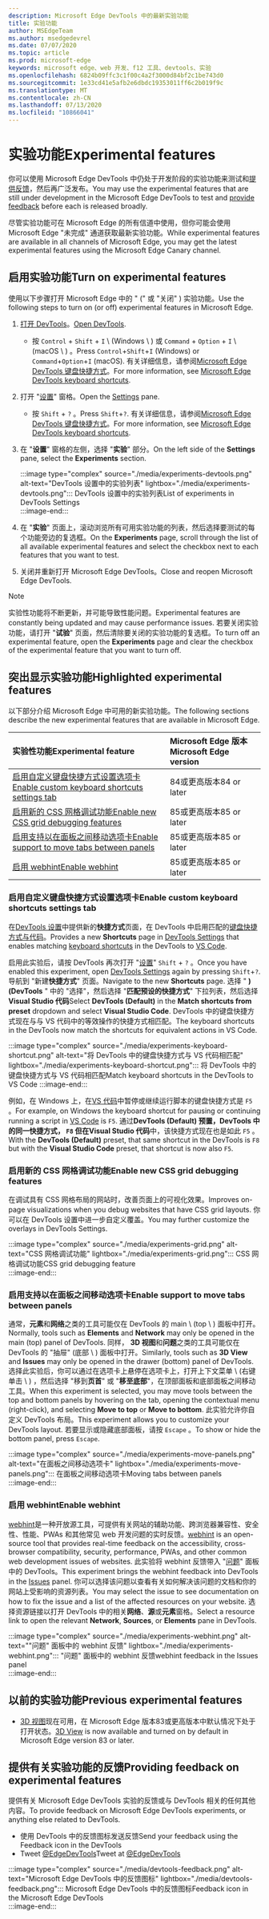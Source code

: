 ```yaml
---
description: Microsoft Edge DevTools 中的最新实验功能
title: 实验功能
author: MSEdgeTeam
ms.author: msedgedevrel
ms.date: 07/07/2020
ms.topic: article
ms.prod: microsoft-edge
keywords: microsoft edge、web 开发、f12 工具、devtools、实验
ms.openlocfilehash: 6824b09ffc3c1f00c4a2f3000d84bf2c1be743d0
ms.sourcegitcommit: 1e33cd41e5afb2e6dbdc19353011ff6c2b019f9c
ms.translationtype: MT
ms.contentlocale: zh-CN
ms.lasthandoff: 07/13/2020
ms.locfileid: "10866041"
---
```

# <span data-ttu-id="3a173-104">实验功能</span><span class="sxs-lookup"><span data-stu-id="3a173-104">Experimental features</span></span>  

<span data-ttu-id="3a173-105">你可以使用 Microsoft Edge DevTools 中仍处于开发阶段的实验功能来测试和[提供反馈](#providing-feedback-on-experimental-features)，然后再广泛发布。</span><span class="sxs-lookup"><span data-stu-id="3a173-105">You may use the experimental features that are still under development in the Microsoft Edge DevTools to test and [provide feedback](#providing-feedback-on-experimental-features) before each is released broadly.</span></span>  

<span data-ttu-id="3a173-106">尽管实验功能可在 Microsoft Edge 的所有信道中使用，但你可能会使用 Microsoft Edge "未完成" 通道获取最新实验功能。</span><span class="sxs-lookup"><span data-stu-id="3a173-106">While experimental features are available in all channels of Microsoft Edge, you may get the latest experimental features using the Microsoft Edge Canary channel.</span></span>  

## <span data-ttu-id="3a173-107">启用实验功能</span><span class="sxs-lookup"><span data-stu-id="3a173-107">Turn on experimental features</span></span>  

<span data-ttu-id="3a173-108">使用以下步骤打开 Microsoft Edge 中的 " (" 或 "关闭" ) 实验功能。</span><span class="sxs-lookup"><span data-stu-id="3a173-108">Use the following steps to turn on \(or off\) experimental features in Microsoft Edge.</span></span>  

1.  <span data-ttu-id="3a173-109">[打开 DevTools][DevtoolsOpen]。</span><span class="sxs-lookup"><span data-stu-id="3a173-109">[Open DevTools][DevtoolsOpen].</span></span>  
     *   <span data-ttu-id="3a173-110">按 `Control` + `Shift` + `I` \ (Windows \ ) 或 `Command` + `Option` + `I` \ (macOS \ ) 。</span><span class="sxs-lookup"><span data-stu-id="3a173-110">Press `Control`+`Shift`+`I` \(Windows\) or `Command`+`Option`+`I` \(macOS\).</span></span>  <span data-ttu-id="3a173-111">有关详细信息，请参阅[Microsoft Edge DevTools 键盘快捷方式][DevToolsShortcuts]。</span><span class="sxs-lookup"><span data-stu-id="3a173-111">For more information, see [Microsoft Edge DevTools keyboard shortcuts][DevToolsShortcuts].</span></span>  
1.  <span data-ttu-id="3a173-112">打开 "[设置][DevToolsCustomizeSettings]" 窗格。</span><span class="sxs-lookup"><span data-stu-id="3a173-112">Open the [Settings][DevToolsCustomizeSettings] pane.</span></span>  
    *   <span data-ttu-id="3a173-113">按 `Shift` + `?` 。</span><span class="sxs-lookup"><span data-stu-id="3a173-113">Press `Shift`+`?`.</span></span>  <span data-ttu-id="3a173-114">有关详细信息，请参阅[Microsoft Edge DevTools 键盘快捷方式][DevToolsShortcuts]。</span><span class="sxs-lookup"><span data-stu-id="3a173-114">For more information, see [Microsoft Edge DevTools keyboard shortcuts][DevToolsShortcuts].</span></span>  
1.  <span data-ttu-id="3a173-115">在 "**设置**" 窗格的左侧，选择 "**实验**" 部分。</span><span class="sxs-lookup"><span data-stu-id="3a173-115">On the left side of the **Settings** pane, select the **Experiments** section.</span></span>  
    
    :::image type="complex" source="./media/experiments-devtools.png" alt-text="DevTools 设置中的实验列表" lightbox="./media/experiments-devtools.png":::
       <span data-ttu-id="3a173-117">DevTools 设置中的实验列表</span><span class="sxs-lookup"><span data-stu-id="3a173-117">List of experiments in DevTools Settings</span></span>  
    :::image-end:::  
    
1.  <span data-ttu-id="3a173-118">在 "**实验**" 页面上，滚动浏览所有可用实验功能的列表，然后选择要测试的每个功能旁边的复选框。</span><span class="sxs-lookup"><span data-stu-id="3a173-118">On the **Experiments** page, scroll through the list of all available experimental features and select the checkbox next to each features that you want to test.</span></span>  
1.  <span data-ttu-id="3a173-119">关闭并重新打开 Microsoft Edge DevTools。</span><span class="sxs-lookup"><span data-stu-id="3a173-119">Close and reopen Microsoft Edge DevTools.</span></span>  

> [!NOTE]
> <span data-ttu-id="3a173-120">实验性功能将不断更新，并可能导致性能问题。</span><span class="sxs-lookup"><span data-stu-id="3a173-120">Experimental features are constantly being updated and may cause performance issues.</span></span>  <span data-ttu-id="3a173-121">若要关闭实验功能，请打开 "**试验**" 页面，然后清除要关闭的实验功能的复选框。</span><span class="sxs-lookup"><span data-stu-id="3a173-121">To turn off an experimental feature, open the **Experiments** page and clear the checkbox of the experimental feature that you want to turn off.</span></span>  

## <span data-ttu-id="3a173-122">突出显示实验功能</span><span class="sxs-lookup"><span data-stu-id="3a173-122">Highlighted experimental features</span></span>  

<span data-ttu-id="3a173-123">以下部分介绍 Microsoft Edge 中可用的新实验功能。</span><span class="sxs-lookup"><span data-stu-id="3a173-123">The following sections describe the new experimental features that are available in Microsoft Edge.</span></span>  

| <span data-ttu-id="3a173-124">实验性功能</span><span class="sxs-lookup"><span data-stu-id="3a173-124">Experimental feature</span></span> | <span data-ttu-id="3a173-125">Microsoft Edge 版本</span><span class="sxs-lookup"><span data-stu-id="3a173-125">Microsoft Edge version</span></span> |  
|:--- |:--- |  
| [<span data-ttu-id="3a173-126">启用自定义键盘快捷方式设置选项卡</span><span class="sxs-lookup"><span data-stu-id="3a173-126">Enable custom keyboard shortcuts settings tab</span></span>](#enable-custom-keyboard-shortcuts-settings-tab) | <span data-ttu-id="3a173-127">84或更高版本</span><span class="sxs-lookup"><span data-stu-id="3a173-127">84 or later</span></span> |
| [<span data-ttu-id="3a173-128">启用新的 CSS 网格调试功能</span><span class="sxs-lookup"><span data-stu-id="3a173-128">Enable new CSS grid debugging features</span></span>](#enable-new-css-grid-debugging-features) | <span data-ttu-id="3a173-129">85或更高版本</span><span class="sxs-lookup"><span data-stu-id="3a173-129">85 or later</span></span> |  
| [<span data-ttu-id="3a173-130">启用支持以在面板之间移动选项卡</span><span class="sxs-lookup"><span data-stu-id="3a173-130">Enable support to move tabs between panels</span></span>](#enable-support-to-move-tabs-between-panels) | <span data-ttu-id="3a173-131">85或更高版本</span><span class="sxs-lookup"><span data-stu-id="3a173-131">85 or later</span></span> |  
| [<span data-ttu-id="3a173-132">启用 webhint</span><span class="sxs-lookup"><span data-stu-id="3a173-132">Enable webhint</span></span>](#enable-webhint) | <span data-ttu-id="3a173-133">85或更高版本</span><span class="sxs-lookup"><span data-stu-id="3a173-133">85 or later</span></span> | 

### <span data-ttu-id="3a173-134">启用自定义键盘快捷方式设置选项卡</span><span class="sxs-lookup"><span data-stu-id="3a173-134">Enable custom keyboard shortcuts settings tab</span></span>

<span data-ttu-id="3a173-135">在[DevTools 设置][DevToolsCustomizeSettings]中提供新的**快捷方式**页面，在 DevTools 中启用匹配的[键盘快捷方式][DevToolsShortcuts][与代码][VisualstudioCode]。</span><span class="sxs-lookup"><span data-stu-id="3a173-135">Provides a new **Shortcuts** page in [DevTools Settings][DevToolsCustomizeSettings] that enables matching [keyboard shortcuts][DevToolsShortcuts] in the DevTools to [VS Code][VisualstudioCode].</span></span>  

<span data-ttu-id="3a173-136">启用此实验后，请按 DevTools 再次打开 "[设置][DevToolsCustomizeSettings]" `Shift` + `?` 。</span><span class="sxs-lookup"><span data-stu-id="3a173-136">Once you have enabled this experiment, open [DevTools Settings][DevToolsCustomizeSettings] again by pressing `Shift`+`?`.</span></span>  <span data-ttu-id="3a173-137">导航到 "新建**快捷方式**" 页面。</span><span class="sxs-lookup"><span data-stu-id="3a173-137">Navigate to the new **Shortcuts** page.</span></span>  <span data-ttu-id="3a173-138">选择 " **)  (DevTools** " 中的 "选择"，然后选择 "**匹配预设的快捷方式**" 下拉列表，然后选择**Visual Studio 代码**</span><span class="sxs-lookup"><span data-stu-id="3a173-138">Select **DevTools (Default)** in the **Match shortcuts from preset** dropdown and select **Visual Studio Code**.</span></span>  <span data-ttu-id="3a173-139">DevTools 中的键盘快捷方式现在与与 VS 代码中的等效操作的快捷方式相匹配。</span><span class="sxs-lookup"><span data-stu-id="3a173-139">The keyboard shortcuts in the DevTools now match the shortcuts for equivalent actions in VS Code.</span></span>  

:::image type="complex" source="./media/experiments-keyboard-shortcut.png" alt-text="将 DevTools 中的键盘快捷方式与 VS 代码相匹配" lightbox="./media/experiments-keyboard-shortcut.png":::
   <span data-ttu-id="3a173-141">将 DevTools 中的键盘快捷方式与 VS 代码相匹配</span><span class="sxs-lookup"><span data-stu-id="3a173-141">Match keyboard shortcuts in the DevTools to VS Code</span></span>
:::image-end:::  

<span data-ttu-id="3a173-142">例如，在 Windows 上，在[VS 代码][VisualstudioCodeShortcutsKeyboardWindows]中暂停或继续运行脚本的键盘快捷方式是 `F5` 。</span><span class="sxs-lookup"><span data-stu-id="3a173-142">For example, on Windows the keyboard shortcut for pausing or continuing running a script in [VS Code][VisualstudioCodeShortcutsKeyboardWindows] is `F5`.</span></span>  <span data-ttu-id="3a173-143">通过**DevTools (Default) **预置，DevTools 中的同一快捷方式， `F8` 但在**Visual Studio 代码**中，该快捷方式现在也是如此 `F5` 。</span><span class="sxs-lookup"><span data-stu-id="3a173-143">With the **DevTools (Default)** preset, that same shortcut in the DevTools is `F8` but with the **Visual Studio Code** preset, that shortcut is now also `F5`.</span></span>  

### <span data-ttu-id="3a173-144">启用新的 CSS 网格调试功能</span><span class="sxs-lookup"><span data-stu-id="3a173-144">Enable new CSS grid debugging features</span></span>  

<span data-ttu-id="3a173-145">在调试具有 CSS 网格布局的网站时，改善页面上的可视化效果。</span><span class="sxs-lookup"><span data-stu-id="3a173-145">Improves on-page visualizations when you debug websites that have CSS grid layouts.</span></span>  <span data-ttu-id="3a173-146">你可以在 DevTools 设置中进一步自定义覆盖。</span><span class="sxs-lookup"><span data-stu-id="3a173-146">You may further customize the overlays in DevTools Settings.</span></span>  

:::image type="complex" source="./media/experiments-grid.png" alt-text="CSS 网格调试功能" lightbox="./media/experiments-grid.png":::
   <span data-ttu-id="3a173-148">CSS 网格调试功能</span><span class="sxs-lookup"><span data-stu-id="3a173-148">CSS grid debugging feature</span></span>  
:::image-end:::  

<!--Available in Microsoft Edge version 85 and later.  -->  

### <span data-ttu-id="3a173-149">启用支持以在面板之间移动选项卡</span><span class="sxs-lookup"><span data-stu-id="3a173-149">Enable support to move tabs between panels</span></span>  

<span data-ttu-id="3a173-150">通常，**元素**和**网络**之类的工具可能仅在 DevTools 的 main \ (top \ ) 面板中打开。</span><span class="sxs-lookup"><span data-stu-id="3a173-150">Normally, tools such as **Elements** and **Network** may only be opened in the main \(top\) panel of DevTools.</span></span>  <span data-ttu-id="3a173-151">同样， **3D 视图**和**问题**之类的工具可能仅在 DevTools 的 "抽屉" (底部 \ ) 面板中打开。</span><span class="sxs-lookup"><span data-stu-id="3a173-151">Similarly, tools such as **3D View** and **Issues** may only be opened in the drawer \(bottom\) panel of DevTools.</span></span>  <span data-ttu-id="3a173-152">选择此实验后，你可以通过在选项卡上悬停在选项卡上，打开上下文菜单 \ (右键单击 \ ) ，然后选择 "移到**页首**" 或 "**移至底部**"，在顶部面板和底部面板之间移动工具。</span><span class="sxs-lookup"><span data-stu-id="3a173-152">When this experiment is selected, you may move tools between the top and bottom panels by hovering on the tab, opening the contextual menu \(right-click\), and selecting **Move to top** or **Move to bottom**.</span></span>   <span data-ttu-id="3a173-153">此实验允许你自定义 DevTools 布局。</span><span class="sxs-lookup"><span data-stu-id="3a173-153">This experiment allows you to customize your DevTools layout.</span></span>  <span data-ttu-id="3a173-154">若要显示或隐藏底部面板，请按 `Escape` 。</span><span class="sxs-lookup"><span data-stu-id="3a173-154">To show or hide the bottom panel, press `Escape`.</span></span>  

:::image type="complex" source="./media/experiments-move-panels.png" alt-text="在面板之间移动选项卡" lightbox="./media/experiments-move-panels.png":::
   <span data-ttu-id="3a173-156">在面板之间移动选项卡</span><span class="sxs-lookup"><span data-stu-id="3a173-156">Moving tabs between panels</span></span>  
:::image-end:::  

<!--Available in Microsoft Edge version 85 and later.  -->  

### <span data-ttu-id="3a173-157">启用 webhint</span><span class="sxs-lookup"><span data-stu-id="3a173-157">Enable webhint</span></span>  

<span data-ttu-id="3a173-158">[webhint][WebhintMain]是一种开放源工具，可提供有关网站的辅助功能、跨浏览器兼容性、安全性、性能、PWAs 和其他常见 web 开发问题的实时反馈。</span><span class="sxs-lookup"><span data-stu-id="3a173-158">[webhint][WebhintMain] is an open-source tool that provides real-time feedback on the accessibility, cross-browser compatibility, security, performance, PWAs, and other common web development issues of websites.</span></span>  <span data-ttu-id="3a173-159">此实验将 webhint 反馈带入 "[问题][DevtoolsIssues]" 面板中的 DevTools。</span><span class="sxs-lookup"><span data-stu-id="3a173-159">This experiment brings the webhint feedback into DevTools in the [Issues][DevtoolsIssues] panel.</span></span>  <span data-ttu-id="3a173-160">你可以选择该问题以查看有关如何解决该问题的文档和你的网站上受影响的资源列表。</span><span class="sxs-lookup"><span data-stu-id="3a173-160">You may select the issue to see documentation on how to fix the issue and a list of the affected resources on your website.</span></span>  <span data-ttu-id="3a173-161">选择资源链接以打开 DevTools 中的相关**网络**、**源**或**元素**窗格。</span><span class="sxs-lookup"><span data-stu-id="3a173-161">Select a resource link to open the relevant **Network**, **Sources**, or **Elements** pane in DevTools.</span></span>  

:::image type="complex" source="./media/experiments-webhint.png" alt-text=""问题" 面板中的 webhint 反馈" lightbox="./media/experiments-webhint.png":::
   <span data-ttu-id="3a173-163">"问题" 面板中的 webhint 反馈</span><span class="sxs-lookup"><span data-stu-id="3a173-163">webhint feedback in the Issues panel</span></span>  
:::image-end:::      

<!--Available in Microsoft Edge version 85 and later.  -->  

## <span data-ttu-id="3a173-164">以前的实验功能</span><span class="sxs-lookup"><span data-stu-id="3a173-164">Previous experimental features</span></span>  

*   <span data-ttu-id="3a173-165">[3D 视图][Devtools3dViewIndex]现在可用，在 Microsoft Edge 版本83或更高版本中默认情况下处于打开状态。</span><span class="sxs-lookup"><span data-stu-id="3a173-165">[3D View][Devtools3dViewIndex] is now available and turned on by default in Microsoft Edge version 83 or later.</span></span>  

## <span data-ttu-id="3a173-166">提供有关实验功能的反馈</span><span class="sxs-lookup"><span data-stu-id="3a173-166">Providing feedback on experimental features</span></span>  

<span data-ttu-id="3a173-167">提供有关 Microsoft Edge DevTools 实验的反馈或与 DevTools 相关的任何其他内容。</span><span class="sxs-lookup"><span data-stu-id="3a173-167">To provide feedback on Microsoft Edge DevTools experiments, or anything else related to DevTools.</span></span>  

*   <span data-ttu-id="3a173-168">使用 DevTools 中的反馈图标发送反馈</span><span class="sxs-lookup"><span data-stu-id="3a173-168">Send your feedback using the Feedback icon in the DevTools</span></span>  
*   <span data-ttu-id="3a173-169">Tweet [@EdgeDevTools][TwitterEdgedevtools]</span><span class="sxs-lookup"><span data-stu-id="3a173-169">Tweet at [@EdgeDevTools][TwitterEdgedevtools]</span></span>  

:::image type="complex" source="./media/devtools-feedback.png" alt-text="Microsoft Edge DevTools 中的反馈图标" lightbox="./media/devtools-feedback.png":::
   <span data-ttu-id="3a173-171">Microsoft Edge DevTools 中的反馈图标</span><span class="sxs-lookup"><span data-stu-id="3a173-171">Feedback icon in the Microsoft Edge DevTools</span></span>  
:::image-end:::  

<!-- links -->  

[Devtools3dViewIndex]: ./3d-view/index.md "3D 视图 |Microsoft 文档"  
[DevtoolsIssues]: ./issues/index.md "查找并修复 Microsoft Edge DevTools 问题工具的问题 |Microsoft 文档"  
[DevToolsCustomizeSettings]: ./customize/index.md#settings "设置-自定义 Microsoft Edge DevTools |Microsoft 文档"  
[DevToolsShortcuts]: ./shortcuts.md "Microsoft Edge DevTools 键盘快捷方式 |Microsoft 文档"  
[DevtoolsOpen]: ./open.md "打开 Microsoft Edge DevTools |Microsoft 文档"  

[TwitterEdgedevtools]: https://www.twitter.com/EdgeDevTools "Microsoft Edge DevTools |Twitter"  

[VisualstudioCode]: https://code.visualstudio.com "Visual Studio 代码"  
[VisualstudioCodeShortcutsKeyboardWindows]: https://code.visualstudio.com/shortcuts/keyboard-shortcuts-windows.pdf "适用于 Windows 的 Visual Studio 代码键盘快捷方式 |Visual Studio 代码"  

[WebhintMain]: https://webhint.io "webhint" 
